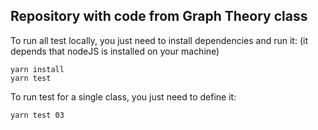 ## Repository with code from Graph Theory class

To run all test locally, you just need to install dependencies and run it: (it depends that nodeJS is installed on your machine)
```
yarn install
yarn test
```

To run test for a single class, you just need to define it:
```
yarn test 03
```
